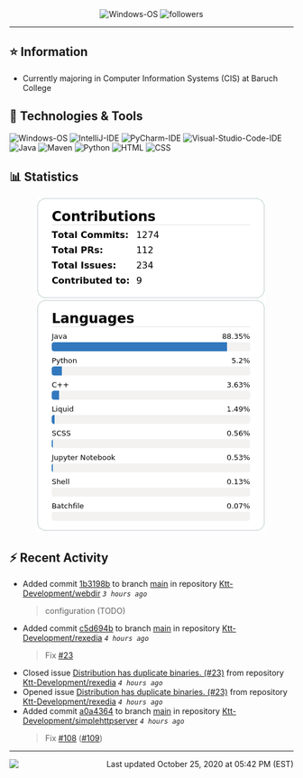 <div align="center">
    <img 
        src="https://img.shields.io/badge/OS-Windows-informational?style=for-the-badge&color=3278be"
        alt="Windows-OS">
    <img 
        src="https://img.shields.io/github/followers/katsute?color=3278be&style=for-the-badge"
        alt="followers">
</div>

<hr>

## ⭐ Information

 - Currently majoring in Computer Information Systems (CIS) at Baruch College

## 🔧 Technologies & Tools

<img 
    src="https://img.shields.io/badge/OS-Windows-informational?style=flat-square&color=3278be"
    alt="Windows-OS">
<img 
    src="https://img.shields.io/badge/Editor-IntelliJ_IDEA-informational?style=flat-square&logo=intellij-idea&logoColor=white&color=3278be"
    alt="IntelliJ-IDE">
<img 
    src="https://img.shields.io/badge/Editor-PyCharm-informational?style=flat-square&logo=pycharm&logoColor=white&color=3278be"
    alt="PyCharm-IDE">
<img 
    src="https://img.shields.io/badge/Editor-Visual_Studio_Code-informational?style=flat-square&logo=Visual-Studio-Code&logoColor=white&color=3278be"
    alt="Visual-Studio-Code-IDE">
<img 
    src="https://img.shields.io/badge/Code-Java-informational?style=flat-square&logo=java&logoColor=white&color=3278be"
    alt="Java">
<img 
    src="https://img.shields.io/badge/Tools-Maven-informational?style=flat-square&logo=apache-maven&logoColor=white&color=3278be"
    alt="Maven">
<img 
    src="https://img.shields.io/badge/Code-Python-informational?style=flat-square&logo=python&logoColor=white&color=3278be"
    alt="Python">
<img 
    src="https://img.shields.io/badge/Code-HTML-informational?style=flat-square&logo=html5&logoColor=white&color=3278be"
    alt="HTML">
<img 
    src="https://img.shields.io/badge/Code-CSS-informational?style=flat-square&logo=css-wizardry&logoColor=white&color=3278be"
    alt="CSS">

## 📊 Statistics
<div align="center">
    <a href="https://github.com/Katsute/">
        <img src="https://github.com/Katsute/Katsute/blob/main/contributions.png">
    </a>
    <a href="https://github.com/Katsute/">
        <img src="https://github.com/Katsute/Katsute/blob/main/languages.png">
    </a>
</div>

## ⚡ Recent Activity

 - Added commit [1b3198b](https://github.com/Ktt-Development/webdir/commit/1b3198b3ed000320f60aa1911be9e3b9b84ba2b6) to branch [main](https://github.com/Ktt-Development/webdir/tree/main) in repository [Ktt-Development/webdir](https://github.com/Ktt-Development/webdir)  *`3 hours ago`*
   > configuration (TODO)
 - Added commit [c5d694b](https://github.com/Ktt-Development/rexedia/commit/c5d694b522788a0f339ce90f3bdaf8576914abb9) to branch [main](https://github.com/Ktt-Development/rexedia/tree/main) in repository [Ktt-Development/rexedia](https://github.com/Ktt-Development/rexedia)  *`4 hours ago`*
   > Fix [#23](https://github.com/Ktt-Development/rexedia/issues/23)
 - Closed issue [Distribution has duplicate binaries. (#23)](https://github.com/Ktt-Development/rexedia/issues/23) from repository [Ktt-Development/rexedia](https://github.com/Ktt-Development/rexedia)  *`4 hours ago`*
 - Opened issue [Distribution has duplicate binaries. (#23)](https://github.com/Ktt-Development/rexedia/issues/23) from repository [Ktt-Development/rexedia](https://github.com/Ktt-Development/rexedia)  *`4 hours ago`*
 - Added commit [a0a4364](https://github.com/Ktt-Development/simplehttpserver/commit/a0a436413587e4450bfa3625458a2ccc2d1ae144) to branch [main](https://github.com/Ktt-Development/simplehttpserver/tree/main) in repository [Ktt-Development/simplehttpserver](https://github.com/Ktt-Development/simplehttpserver)  *`4 hours ago`*
   > Fix [#108](https://github.com/Ktt-Development/simplehttpserver/issues/108) ([#109](https://github.com/Ktt-Development/simplehttpserver/issues/109))

---
<img align="left" src="https://github.com/Katsute/Katsute/workflows/Update%20README.md/badge.svg"><p align="right">Last updated October 25, 2020 at 05:42 PM (EST)</p>
